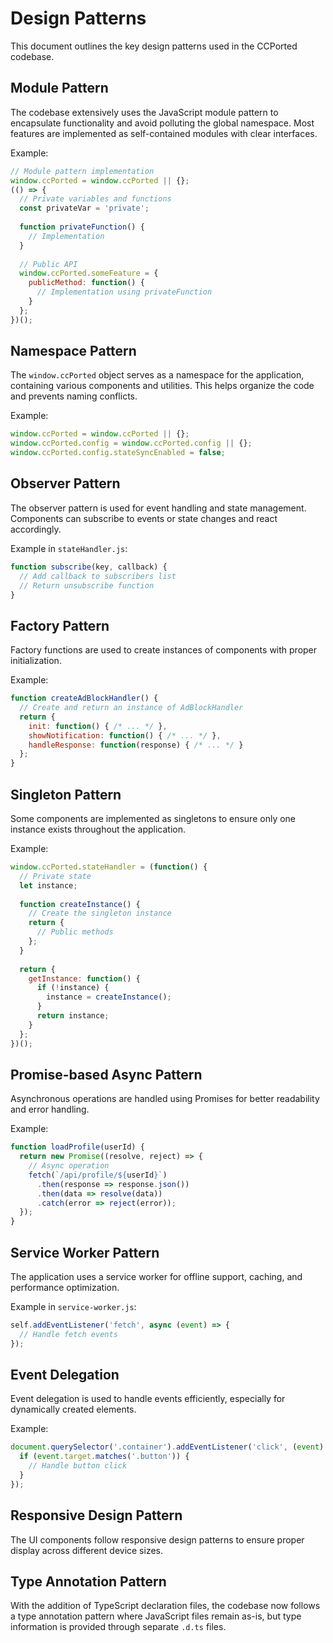 # Design Patterns

This document outlines the key design patterns used in the CCPorted codebase.

## Module Pattern

The codebase extensively uses the JavaScript module pattern to encapsulate functionality and avoid polluting the global namespace. Most features are implemented as self-contained modules with clear interfaces.

Example:
```javascript
// Module pattern implementation
window.ccPorted = window.ccPorted || {};
(() => {
  // Private variables and functions
  const privateVar = 'private';
  
  function privateFunction() {
    // Implementation
  }
  
  // Public API
  window.ccPorted.someFeature = {
    publicMethod: function() {
      // Implementation using privateFunction
    }
  };
})();
```

## Namespace Pattern

The `window.ccPorted` object serves as a namespace for the application, containing various components and utilities. This helps organize the code and prevents naming conflicts.

Example:
```javascript
window.ccPorted = window.ccPorted || {};
window.ccPorted.config = window.ccPorted.config || {};
window.ccPorted.config.stateSyncEnabled = false;
```

## Observer Pattern

The observer pattern is used for event handling and state management. Components can subscribe to events or state changes and react accordingly.

Example in `stateHandler.js`:
```javascript
function subscribe(key, callback) {
  // Add callback to subscribers list
  // Return unsubscribe function
}
```

## Factory Pattern

Factory functions are used to create instances of components with proper initialization.

Example:
```javascript
function createAdBlockHandler() {
  // Create and return an instance of AdBlockHandler
  return {
    init: function() { /* ... */ },
    showNotification: function() { /* ... */ },
    handleResponse: function(response) { /* ... */ }
  };
}
```

## Singleton Pattern

Some components are implemented as singletons to ensure only one instance exists throughout the application.

Example:
```javascript
window.ccPorted.stateHandler = (function() {
  // Private state
  let instance;
  
  function createInstance() {
    // Create the singleton instance
    return {
      // Public methods
    };
  }
  
  return {
    getInstance: function() {
      if (!instance) {
        instance = createInstance();
      }
      return instance;
    }
  };
})();
```

## Promise-based Async Pattern

Asynchronous operations are handled using Promises for better readability and error handling.

Example:
```javascript
function loadProfile(userId) {
  return new Promise((resolve, reject) => {
    // Async operation
    fetch(`/api/profile/${userId}`)
      .then(response => response.json())
      .then(data => resolve(data))
      .catch(error => reject(error));
  });
}
```

## Service Worker Pattern

The application uses a service worker for offline support, caching, and performance optimization.

Example in `service-worker.js`:
```javascript
self.addEventListener('fetch', async (event) => {
  // Handle fetch events
});
```

## Event Delegation

Event delegation is used to handle events efficiently, especially for dynamically created elements.

Example:
```javascript
document.querySelector('.container').addEventListener('click', (event) => {
  if (event.target.matches('.button')) {
    // Handle button click
  }
});
```

## Responsive Design Pattern

The UI components follow responsive design patterns to ensure proper display across different device sizes.

## Type Annotation Pattern

With the addition of TypeScript declaration files, the codebase now follows a type annotation pattern where JavaScript files remain as-is, but type information is provided through separate `.d.ts` files.
